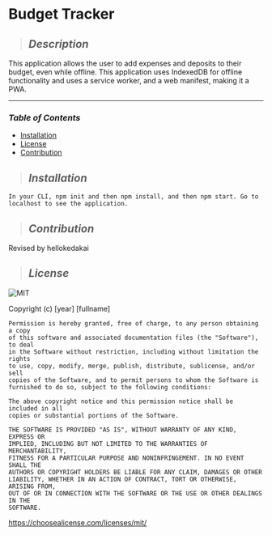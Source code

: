 # **Budget Tracker**

  >## **_Description_**

  This application allows the user to add expenses and deposits to their budget, even while offline. This application uses IndexedDB for offline functionality and uses a service worker, and a web manifest, making it a PWA.

  ---
  ### **_Table of Contents_**

  * [Installation](#installation)
  * [License](#license)
  * [Contribution](#contribution)
  >## **_Installation_**

  ```
  In your CLI, npm init and then npm install, and then npm start. Go to localhost to see the application.
  ```

  

  >## **_Contribution_**

  Revised by hellokedakai

  >## **_License_**

  ![MIT](https://img.shields.io/badge/license-MIT-blue)

  Copyright (c) [year] [fullname]

    Permission is hereby granted, free of charge, to any person obtaining a copy
    of this software and associated documentation files (the "Software"), to deal
    in the Software without restriction, including without limitation the rights
    to use, copy, modify, merge, publish, distribute, sublicense, and/or sell
    copies of the Software, and to permit persons to whom the Software is
    furnished to do so, subject to the following conditions:
    
    The above copyright notice and this permission notice shall be included in all
    copies or substantial portions of the Software.
    
    THE SOFTWARE IS PROVIDED "AS IS", WITHOUT WARRANTY OF ANY KIND, EXPRESS OR
    IMPLIED, INCLUDING BUT NOT LIMITED TO THE WARRANTIES OF MERCHANTABILITY,
    FITNESS FOR A PARTICULAR PURPOSE AND NONINFRINGEMENT. IN NO EVENT SHALL THE
    AUTHORS OR COPYRIGHT HOLDERS BE LIABLE FOR ANY CLAIM, DAMAGES OR OTHER
    LIABILITY, WHETHER IN AN ACTION OF CONTRACT, TORT OR OTHERWISE, ARISING FROM,
    OUT OF OR IN CONNECTION WITH THE SOFTWARE OR THE USE OR OTHER DEALINGS IN THE
    SOFTWARE.

  https://choosealicense.com/licenses/mit/

  
